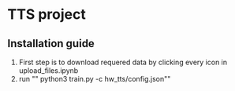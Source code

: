 # TTS project

## Installation guide

1) First step is to download requered data by clicking every icon in upload_files.ipynb
2) run "" python3 train.py -c hw_tts/config.json""

